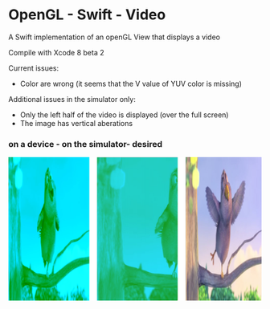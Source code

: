 # OpenGL - Swift - Video

A Swift implementation of an openGL View that displays a video

Compile with Xcode 8 beta 2

Current issues:
- Color are wrong (it seems that the V value of YUV color is missing)

Additional issues in the simulator only:
- Only the left half of the video is displayed (over the full screen)
- The image has vertical aberations


### on a device - on the simulator- desired
![alt tag](readme-image.jpg)
